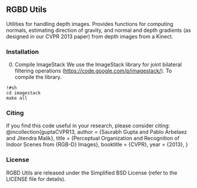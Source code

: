 ## RGBD Utils

Utilities for handling depth images. Provides functions for computing normals, estimating direction of gravity, and normal and depth gradients (as designed in our CVPR 2013 paper) from depth images from a Kinect.


### Installation

0. Compile ImageStack
We use the ImageStack library for joint bilateral filtering operations (https://code.google.com/p/imagestack/). To compile the library.
```
!#sh
cd imagestack
make all
```

### Citing

If you find this code useful in your research, please consider citing:
    @incollection{guptaCVPR13,
    author = {Saurabh Gupta and Pablo Arbelaez and Jitendra Malik},
    title = {Perceptual Organization and Recognition of Indoor Scenes from {RGB-D} Images},
    booktitle = {CVPR},
    year = {2013},
  }

### License

RGBD Utils are released under the Simplified BSD License (refer to the LICENSE file for details).
